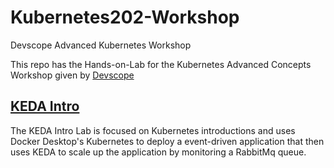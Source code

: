 # Kubernetes202-Workshop
Devscope Advanced Kubernetes Workshop


This repo has the Hands-on-Lab for the Kubernetes Advanced Concepts Workshop given by [Devscope](https://devscope.net)

## [KEDA Intro](Hands-On-Lab/KEDA%20Intro/README.md)
The KEDA Intro Lab is focused on Kubernetes introductions and uses Docker Desktop's Kubernetes to deploy a event-driven application that then uses KEDA to scale up the application by monitoring a RabbitMq queue.
